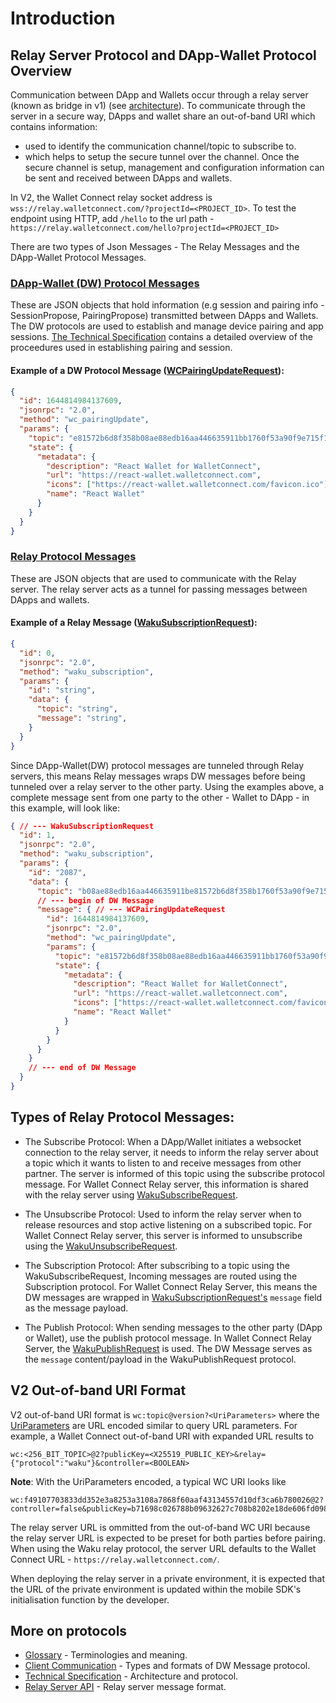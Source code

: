 # Introduction


## Relay Server Protocol and DApp-Wallet Protocol Overview

Communication between DApp and Wallets occur through a relay server (known as bridge in v1) (see [architecture](./tech-spec.md#architecture)).
To communicate through the server in a secure way,
DApps and wallet share an out-of-band URI which contains information:
- used to identify the communication channel/topic to subscribe to.
- which helps to setup the secure tunnel over the channel. Once the secure channel is setup, management and configuration information can be sent and received between DApps and wallets.


In V2, the Wallet Connect relay socket address is `wss://relay.walletconnect.com/?projectId=<PROJECT_ID>`.
To test the endpoint using HTTP, add `/hello` to the url path - `https://relay.walletconnect.com/hello?projectId=<PROJECT_ID>`

There are two types of Json Messages - The Relay Messages and the DApp-Wallet Protocol Messages.

### [DApp-Wallet (DW) Protocol Messages](../protocol/client-communication.md)
These are JSON objects that hold information (e.g session and pairing info - SessionPropose, PairingPropose) transmitted between DApps and Wallets.
The DW protocols are used to establish and manage device pairing and app sessions.
[The Technical Specification](./tech-spec.md) contains a detailed overview of the proceedures used in establishing pairing and session.


#### Example of a DW Protocol Message ([WCPairingUpdateRequest](./client-communication#wc_pairingupdate)):
```json
{
  "id": 1644814984137609,
  "jsonrpc": "2.0",
  "method": "wc_pairingUpdate",
  "params": {
    "topic": "e81572b6d8f358b08ae88edb16aa446635911bb1760f53a90f9e715f1a5623f1",
    "state": {
      "metadata": {
        "description": "React Wallet for WalletConnect",
        "url": "https://react-wallet.walletconnect.com",
        "icons": ["https://react-wallet.walletconnect.com/favicon.ico"],
        "name": "React Wallet"
      }
    }
  }
}
```

### [Relay Protocol Messages](../api/relay-server.md) 
These are JSON objects that are used to communicate with the Relay server. The relay server acts as a tunnel for passing messages between DApps and wallets.

#### Example of a Relay Message  ([WakuSubscriptionRequest](../api/relay-server.md#subscription)):
```json
{
  "id": 0,
  "jsonrpc": "2.0",
  "method": "waku_subscription",
  "params": {
    "id": "string",
    "data": {
      "topic": "string",
      "message": "string",
    }
  }
}
```

Since DApp-Wallet(DW) protocol messages are tunneled through Relay servers, this means Relay messages wraps DW messages before being tunneled over a relay server to the other party. Using the examples above, a complete message sent from one party to the other - Wallet to DApp - in this example, will look like:

```json
{ // --- WakuSubscriptionRequest
  "id": 1,
  "jsonrpc": "2.0",
  "method": "waku_subscription",
  "params": {
    "id": "2087",
    "data": {
      "topic": "b08ae88edb16aa446635911be81572b6d8f358b1760f53a90f9e715f1a5623f1",
      // --- begin of DW Message
      "message": { // --- WCPairingUpdateRequest
        "id": 1644814984137609,
        "jsonrpc": "2.0",
        "method": "wc_pairingUpdate",
        "params": {
          "topic": "e81572b6d8f358b08ae88edb16aa446635911bb1760f53a90f9e715f1a5623f1",
          "state": {
            "metadata": {
              "description": "React Wallet for WalletConnect",
              "url": "https://react-wallet.walletconnect.com",
              "icons": ["https://react-wallet.walletconnect.com/favicon.ico"],
              "name": "React Wallet"
            }
          }
        }
      }
    }
    // --- end of DW Message
  }
}

```

## Types of Relay Protocol Messages:
- The Subscribe Protocol: When a DApp/Wallet initiates a websocket connection to the relay server, it needs to inform the relay server about a topic which it wants to listen to and receive messages from other partner. The server is informed of this topic using the subscribe protocol message. For Wallet Connect Relay server, this information is shared with the relay server using [WakuSubscribeRequest](../api/relay-server.md#subscribe).

- The Unsubscribe Protocol: Used to inform the relay server when to release resources and stop active listening on a subscribed topic. For Wallet Connect Relay server, this server is informed to unsubscribe using the [WakuUnsubscribeRequest](../api/relay-server.md#unsubscribe).
  
- The Subscription Protocol: After subscribing to a topic using the WakuSubscribeRequest, Incoming messages are routed using the Subscription protocol. For Wallet Connect Relay Server, this means the DW messages are wrapped in [WakuSubscriptionRequest's](../api/relay-server.md#subscription) `message` field as the message payload.
  
- The Publish Protocol: When sending messages to the other party (DApp or Wallet), use the publish protocol message. In Wallet Connect Relay Server, the [WakuPublishRequest](../api/relay-server.md#publish) is used. The DW Message serves as the `message` content/payload in the WakuPublishRequest protocol.


## V2 Out-of-band URI Format
V2 out-of-band URI format is 
`wc:topic@version?<UriParameters>` where the [UriParameters](./tech-spec.md#pairing-signal) are URL encoded similar to query URL parameters. For example, a Wallet Connect out-of-band URI with expanded URL results to 
```
wc:<256_BIT_TOPIC>@2?publicKey=<X25519_PUBLIC_KEY>&relay={"protocol":"waku"}&controller=<BOOLEAN>
```

**Note**: With the UriParameters encoded, a typical WC URI looks like 
```shell
wc:f49107703833dd352e3a8253a3108a7868f60aaf43134557d10df3ca6b780026@2?controller=false&publicKey=b71698c026788b09632627c708b8202e18de606fd098a898efc0f45805ada07b&relay=%7B%22protocol%22%3A%22waku%22%7D
```

The relay server URL is ommitted from the out-of-band WC URI because the relay server URL is expected to be preset for both parties before pairing. When using the Waku relay protocol, the server URL defaults to the Wallet Connect URL - `https://relay.walletconnect.com/`.

When deploying the relay server in a private environment, it is expected that the URL of the private environment is updated within the mobile SDK's initialisation function by the developer.  


## More on protocols
- [Glossary](./glossary.md) -  Terminologies and meaning.
- [Client Communication](./client-communication.md) - Types and formats of DW Message protocol.
- [Technical Specification](./tech-spec.md) - Architecture and protocol.
- [Relay Server API](./../api/relay-server.md) - Relay server message format.